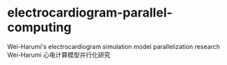 # electrocardiogram-parallel-computing
Wei-Harumi's electrocardiogram simulation model parallelization research Wei-Harumi 心电计算模型并行化研究
